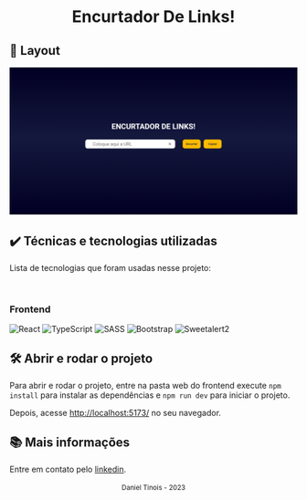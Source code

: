 <div align="center">
  <h1>Encurtador De Links!</h1>
</div>

## 📱 Layout

<!-- "Colocar sua imagens demo aqui" -->

<div align="center">
  <img src="./src/assets/1.png" width="" heigth="">

</div>

## ✔️ Técnicas e tecnologias utilizadas

Lista de tecnologias que foram usadas nesse projeto:

<br>

### Frontend

<!-- "Colocar suas dependencias aqui"
"Site para pegar os icones das sua badge (https://shields.io/) " -->

![React](https://img.shields.io/badge/-REACT-brightgreen)
![TypeScript](https://img.shields.io/badge/-TYPESCRIPT-blue)
![SASS](https://img.shields.io/badge/-SASS-orange)
![Bootstrap](https://img.shields.io/badge/-BOOTSTRAP-red)
![Sweetalert2](https://img.shields.io/badge/-Sweetalert2-blueviolet)

## 🛠️ Abrir e rodar o projeto

Para abrir e rodar o projeto, entre na pasta web do frontend execute `npm install` para instalar as dependências e `npm run dev` para iniciar o projeto.

Depois, acesse <a href="http://localhost:5173/">http://localhost:5173/</a> no seu navegador.

## 📚 Mais informações

Entre em contato pelo [linkedin](https://www.linkedin.com/in/daniel-tinois-7338a2244/).<!-- "coloque o link do seu linkedin no parenteses" -->

<div align="center">
  <small>Daniel Tinois - 2023</small>
</div>
